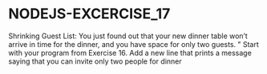 # NODEJS-EXCERCISE_17
Shrinking Guest List: You just found out that your new dinner table won’t arrive in time for the  dinner, and you have space for only two guests.  " Start with your program from Exercise 16. Add a new line that prints a message saying that you can  invite only two people for dinner
